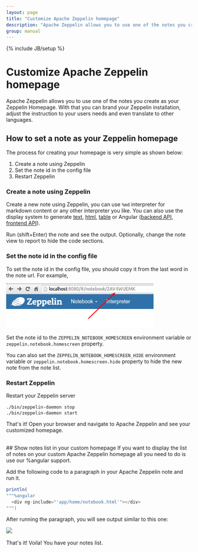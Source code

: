 ```yaml
---
layout: page
title: "Customize Apache Zeppelin homepage"
description: "Apache Zeppelin allows you to use one of the notes you create as your Zeppelin Homepage. With that you can brand your Zeppelin installation, adjust the instruction to your users needs and even translate to other languages."
group: manual
---
```

<!--
Licensed under the Apache License, Version 2.0 (the "License");
you may not use this file except in compliance with the License.
You may obtain a copy of the License at

http://www.apache.org/licenses/LICENSE-2.0

Unless required by applicable law or agreed to in writing, software
distributed under the License is distributed on an "AS IS" BASIS,
WITHOUT WARRANTIES OR CONDITIONS OF ANY KIND, either express or implied.
See the License for the specific language governing permissions and
limitations under the License.
-->
{% include JB/setup %}

# Customize Apache Zeppelin homepage

<div id="toc"></div>

Apache Zeppelin allows you to use one of the notes you create as your Zeppelin Homepage.
With that you can brand your Zeppelin installation, adjust the instruction to your users needs and even translate to other languages.

## How to set a note as your Zeppelin homepage

The process for creating your homepage is very simple as shown below:

1. Create a note using Zeppelin
2. Set the note id in the config file
3. Restart Zeppelin

### Create a note using Zeppelin
Create a new note using Zeppelin,
you can use ```%md``` interpreter for markdown content or any other interpreter you like.
You can also use the display system to generate [text](../displaysystem/basicdisplaysystem.html#text), [html](../displaysystem/basicdisplaysystem.html#html), [table](../displaysystem/basicdisplaysystem.html#table) or
Angular ([backend API](../displaysystem/back-end-angular.html), [frontend API](../displaysystem/front-end-angular.html)).

Run (shift+Enter) the note and see the output. Optionally, change the note view to report to hide
the code sections.

### Set the note id in the config file
To set the note id in the config file, you should copy it from the last word in the note url.
For example,

<img src="/assets/themes/zeppelin/img/screenshots/homepage_notebook_id.png" width="400px" />

Set the note id to the ```ZEPPELIN_NOTEBOOK_HOMESCREEN``` environment variable
or ```zeppelin.notebook.homescreen``` property.

You can also set the ```ZEPPELIN_NOTEBOOK_HOMESCREEN_HIDE``` environment variable
or ```zeppelin.notebook.homescreen.hide``` property to hide the new note from the note list.

### Restart Zeppelin
Restart your Zeppelin server

```
./bin/zeppelin-daemon stop
./bin/zeppelin-daemon start
```
That's it! Open your browser and navigate to Apache Zeppelin and see your customized homepage.

<br />
## Show notes list in your custom homepage
If you want to display the list of notes on your custom Apache Zeppelin homepage all
you need to do is use our %angular support.

Add the following code to a paragraph in your Apache Zeppelin note and run it.

```javascript
println(
"""%angular
  <div ng-include="'app/home/notebook.html'"></div>
""")
```

After running the paragraph, you will see output similar to this one:

<img src="/assets/themes/zeppelin/img/screenshots/homepage_custom_notebook_list.png" />

That's it! Voila! You have your notes list.


